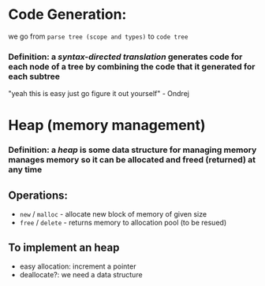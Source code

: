 # Code Generation:

we go from `parse tree (scope and types)` to `code tree` 

### Definition: a *syntax-directed translation* generates code for each node of a tree by combining the code that it generated for each subtree 

"yeah this is easy just go figure it out yourself" - Ondrej 



# Heap (memory management)

### Definition: a *heap* is some data structure for managing memory manages memory so it can be allocated and freed (returned) at any time 

## Operations: 
- `new` / `malloc` - allocate new block of memory of given size 
- `free` / `delete` - returns memory to allocation pool (to be resued) 

## To implement an heap
- easy allocation: increment a pointer 
- deallocate?: we need a data structure 

